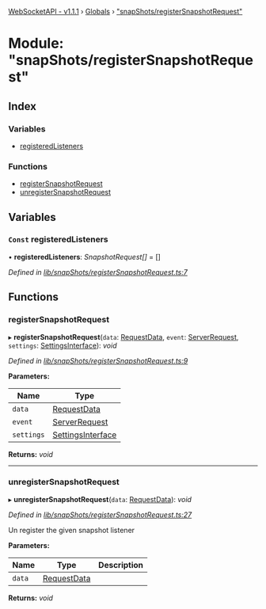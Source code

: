[WebSocketAPI - v1.1.1](../README.md) › [Globals](../globals.md) › ["snapShots/registerSnapshotRequest"](_snapshots_registersnapshotrequest_.md)

# Module: "snapShots/registerSnapshotRequest"

## Index

### Variables

* [registeredListeners](_snapshots_registersnapshotrequest_.md#const-registeredlisteners)

### Functions

* [registerSnapshotRequest](_snapshots_registersnapshotrequest_.md#registersnapshotrequest)
* [unregisterSnapshotRequest](_snapshots_registersnapshotrequest_.md#unregistersnapshotrequest)

## Variables

### `Const` registeredListeners

• **registeredListeners**: *SnapshotRequest[]* = []

*Defined in [lib/snapShots/registerSnapshotRequest.ts:7](https://github.com/T-Reimer/WebSocketAPI/blob/7bc0908/lib/snapShots/registerSnapshotRequest.ts#L7)*

## Functions

###  registerSnapshotRequest

▸ **registerSnapshotRequest**(`data`: [RequestData](../interfaces/_requestdata_.requestdata.md), `event`: [ServerRequest](../classes/_serverrequest_.serverrequest.md), `settings`: [SettingsInterface](../interfaces/_index_.settingsinterface.md)): *void*

*Defined in [lib/snapShots/registerSnapshotRequest.ts:9](https://github.com/T-Reimer/WebSocketAPI/blob/7bc0908/lib/snapShots/registerSnapshotRequest.ts#L9)*

**Parameters:**

Name | Type |
------ | ------ |
`data` | [RequestData](../interfaces/_requestdata_.requestdata.md) |
`event` | [ServerRequest](../classes/_serverrequest_.serverrequest.md) |
`settings` | [SettingsInterface](../interfaces/_index_.settingsinterface.md) |

**Returns:** *void*

___

###  unregisterSnapshotRequest

▸ **unregisterSnapshotRequest**(`data`: [RequestData](../interfaces/_requestdata_.requestdata.md)): *void*

*Defined in [lib/snapShots/registerSnapshotRequest.ts:27](https://github.com/T-Reimer/WebSocketAPI/blob/7bc0908/lib/snapShots/registerSnapshotRequest.ts#L27)*

Un register the given snapshot listener

**Parameters:**

Name | Type | Description |
------ | ------ | ------ |
`data` | [RequestData](../interfaces/_requestdata_.requestdata.md) |   |

**Returns:** *void*
